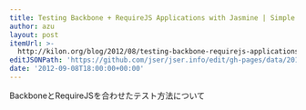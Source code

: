 ```yaml
---
title: Testing Backbone + RequireJS Applications with Jasmine | Simple Thoughts
author: azu
layout: post
itemUrl: >-
  http://kilon.org/blog/2012/08/testing-backbone-requirejs-applications-with-jasmine/
editJSONPath: 'https://github.com/jser/jser.info/edit/gh-pages/data/2012/09/index.json'
date: '2012-09-08T18:00:00+00:00'
---
```

BackboneとRequireJSを合わせたテスト方法について
